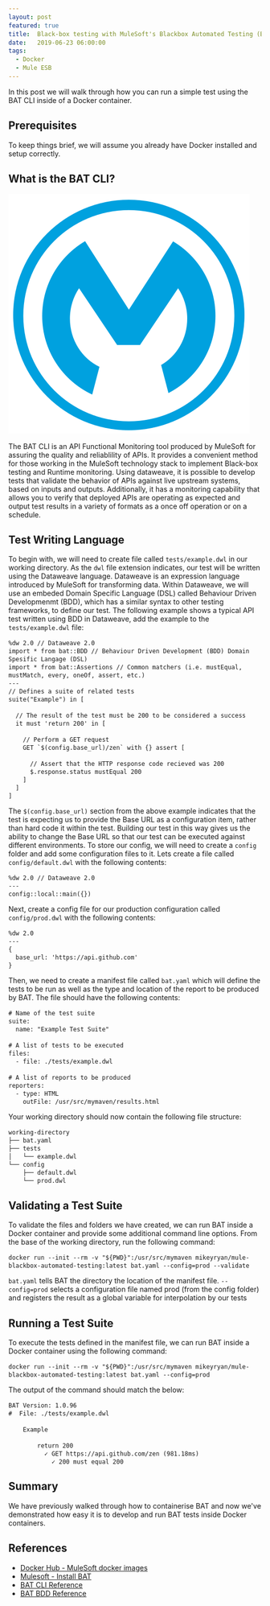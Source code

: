 ```yaml
---
layout: post
featured: true
title:  Black-box testing with MuleSoft's Blackbox Automated Testing (BAT) CLI
date:   2019-06-23 06:00:00
tags:
  - Docker
  - Mule ESB
---
```

In this post we will walk through how you can run a simple test using the BAT CLI inside of a Docker container.
<!--more-->
## Prerequisites
To keep things brief, we will assume you already have Docker installed and setup correctly.

## What is the BAT CLI?

![MuleSoft logo](/assets/images/posts/mulesoft-logo.svg)

The BAT CLI is an API Functional Monitoring tool produced by MuleSoft for assuring the quality and reliablility of APIs. It provides a convenient method for those working in the MuleSoft technology stack to implement Black-box testing and Runtime monitoring. Using dataweave, it is possible to develop tests that validate the behavior of APIs against live upstream systems, based on inputs and outputs. Additionally, it has a monitoring capability that allows you to verify that deployed APIs are operating as expected and output test results in a variety of formats as a once off operation or on a schedule.

## Test Writing Language

To begin with, we will need to create file called ```tests/example.dwl``` in our working directory. As the ```dwl``` file extension indicates, our test will be written using the Dataweave language. Dataweave is an expression language introduced by MuleSoft for transforming data. Within Dataweave, we will use an embeded Domain Specific Language (DSL) called Behaviour Driven Developmenmt (BDD), which has a similar syntax to other testing frameworks, to define our test. The following example shows a typical API test written using BDD in Dataweave, add the example to the ```tests/example.dwl``` file:
```
%dw 2.0 // Dataweave 2.0
import * from bat::BDD // Behaviour Driven Development (BDD) Domain Spesific Langage (DSL)
import * from bat::Assertions // Common matchers (i.e. mustEqual, mustMatch, every, oneOf, assert, etc.)
---
// Defines a suite of related tests
suite("Example") in [

  // The result of the test must be 200 to be considered a success
  it must 'return 200' in [

    // Perform a GET request
    GET `$(config.base_url)/zen` with {} assert [
      
      // Assert that the HTTP response code recieved was 200
      $.response.status mustEqual 200
    ] 
  ]
]
```

The ```$(config.base_url)``` section from the above example indicates that the test is expecting us to provide the Base URL as a configuration item, rather than hard code it within the test. Building our test in this way gives us the ability to change the Base URL so that our test can be executed against different environments. To store our config, we will need to create a ```config``` folder and add some configuration files to it. Lets create a file called ```config/default.dwl``` with the following contents:
```
%dw 2.0 // Dataweave 2.0
---
config::local::main({})
```
Next, create a config file for our production configuration called ```config/prod.dwl``` with the following contents:
```
%dw 2.0
---
{
  base_url: 'https://api.github.com'
}
```

Then, we need to create a manifest file called ```bat.yaml``` which will define the tests to be run as well as the type and location of the report to be produced by BAT. The file should have the following contents:
```
# Name of the test suite
suite:
  name: "Example Test Suite"

# A list of tests to be executed
files:
  - file: ./tests/example.dwl

# A list of reports to be produced
reporters:
  - type: HTML
    outFile: /usr/src/mymaven/results.html
```
Your working directory should now contain the following file structure:
```
working-directory
├── bat.yaml
├── tests
│   └── example.dwl
└── config
    ├── default.dwl
    └── prod.dwl
```

## Validating a Test Suite
To validate the files and folders we have created, we can run BAT inside a Docker container and provide some additional command line options. From the base of the working directory, run the following command:
```
docker run --init --rm -v "${PWD}":/usr/src/mymaven mikeyryan/mule-blackbox-automated-testing:latest bat.yaml --config=prod --validate
```
  ```bat.yaml``` tells BAT the directory the location of the manifest file.
  ```--config=prod``` selects a configuration file named prod (from the config folder) and registers the result as a global variable for interpolation by our tests

## Running a Test Suite
To execute the tests defined in the manifest file, we can run BAT inside a Docker container using the following command:
```
docker run --init --rm -v "${PWD}":/usr/src/mymaven mikeyryan/mule-blackbox-automated-testing:latest bat.yaml --config=prod
```
The output of the command should match the below:
```
BAT Version: 1.0.96
#  File: ./tests/example.dwl
    
    Example
        
        return 200
          ✓ GET https://api.github.com/zen (981.18ms)
            ✓ 200 must equal 200
```

## Summary
We have previously walked through how to containerise BAT and now we've demonstrated how easy it is to develop and run BAT tests inside Docker containers.

## References
- [Docker Hub - MuleSoft docker images][1]
- [Mulesoft - Install BAT][2]
- [BAT CLI Reference][3]
- [BAT BDD Reference][4]

[1]: https://hub.docker.com/r/mikeyryan/mule-blackbox-automated-testing "mikeyryan/mule-blackbox-automated-testing"
[2]: https://docs.mulesoft.com/api-functional-monitoring/bat-install-task "BAT Installation"
[3]: https://docs.mulesoft.com/api-functional-monitoring/bat-command-reference "BAT CLI Reference"
[4]: https://docs.mulesoft.com/api-functional-monitoring/bat-bdd-reference "BAT BDD Reference"